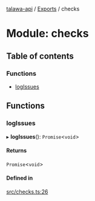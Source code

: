 [talawa-api](../README.md) / [Exports](../modules.md) / checks

# Module: checks

## Table of contents

### Functions

- [logIssues](checks.md#logissues)

## Functions

### logIssues

▸ **logIssues**(): `Promise`\<`void`\>

#### Returns

`Promise`\<`void`\>

#### Defined in

[src/checks.ts:26](https://github.com/adi790uu/talawa-api/blob/b1ec05b/src/checks.ts#L26)

